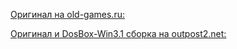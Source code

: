 [Оригинал на old-games.ru:](https://www.old-games.ru/game/358.html)

[Оригинал и DosBox-Win3.1 сборка на outpost2.net:](https://www.outpost2.net/outpost1.html)

